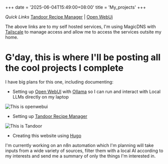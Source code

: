 +++
date = '2025-06-04T15:49:00+08:00'
title = 'My_projects'
+++


_Quick Links_
[Tandoor Recipe Manager](http://lordinateur:3663/) | [Open WebUi](http://lordinateur:3000/)

The above links are to my self hosted services, I'm using MagicDNS with [Tailscale](https://tailscale.com/) to manage access and allow me to access the services outsite my home.


# G'day, this is where I'll be posting all the cool projects I complete

I have big plans for this one, including documenting:

- Setting up [Open WebUI](https://github.com/open-webui) with [Ollama](https://ollama.com/) so I can run and interact with Local LLMs directly on my laptop

![This is openwebui](/images/openwebui.png)


- Setting up [Tandoor Recipe Manager](https://tandoor.dev/)

![This is Tandoor](/images/tandoor.png)

- Creating this website using [Hugo](https://github.com/gohugoio)

I'm currently working on an n8n automation which I'm planning will take inputs from a wide variety of sources, filter them with a local AI according to my interests and send me a summary of only the things I'm interested in.
